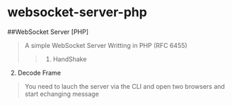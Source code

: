 websocket-server-php
====================

##WebSocket Server [PHP]

>A simple WebSocket Server Writting in PHP (RFC 6455)
>>1. HandShake<br>
2. Decode Frame

>You need to lauch the server via the CLI and open two browsers and start echanging message
